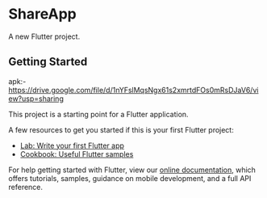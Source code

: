 # ShareApp

A new Flutter project.

## Getting Started

apk:-
https://drive.google.com/file/d/1nYFslMqsNgx61s2xmrtdFOs0mRsDJaV6/view?usp=sharing

This project is a starting point for a Flutter application.

A few resources to get you started if this is your first Flutter project:

- [Lab: Write your first Flutter app](https://flutter.dev/docs/get-started/codelab)
- [Cookbook: Useful Flutter samples](https://flutter.dev/docs/cookbook)

For help getting started with Flutter, view our
[online documentation](https://flutter.dev/docs), which offers tutorials,
samples, guidance on mobile development, and a full API reference.
